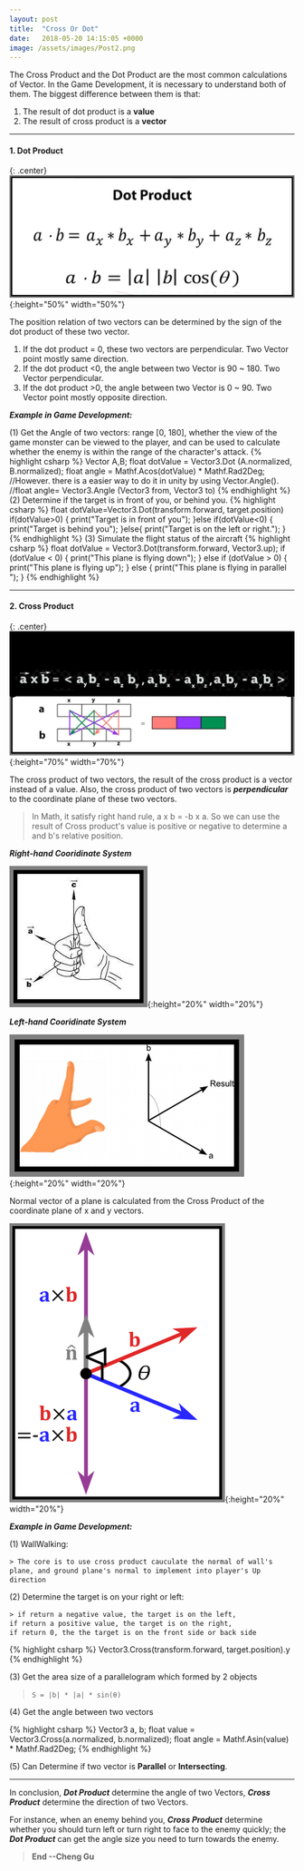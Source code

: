 ```yaml
---
layout: post
title:  "Cross Or Dot"
date:   2018-05-20 14:15:05 +0000
image: /assets/images/Post2.png
---
```


The Cross Product and the Dot Product are the most common calculations of Vector. In the Game Development, it is necessary to understand both of them. The biggest difference between them is that:



1. The result of dot product is a **value**
2. The result of cross product is a **vector**


---
#### 1. Dot Product

{: .center}
![dot](/assets/images/PostImages/Dot.jpg){:height="50%" width="50%"}

The position relation of two vectors can be determined by the sign of the dot product of these two vector.
1. If the dot product = 0, these two vectors are perpendicular. Two Vector point mostly same direction.
2. If the dot product <0, the angle between two Vector is 90 ~ 180. Two Vector perpendicular.
3. If the dot product >0, the angle between two Vector is 0 ~ 90. Two Vector point mostly opposite direction.

***Example in Game Development:***

(1) Get the Angle of two vectors: range [0, 180], whether the view of the game monster can be viewed to the player, and can be used to calculate whether the enemy is within the range of the character's attack.
{% highlight csharp %} 
Vector A,B;
float dotValue = Vector3.Dot (A.normalized, B.normalized);
float angle = Mathf.Acos(dotValue) * Mathf.Rad2Deg;  
//However. there is a easier way to do it in unity by using Vector.Angle().
//float angle= Vector3.Angle (Vector3 from, Vector3 to) 
{% endhighlight %} 
(2) Determine if the target is in front of you, or behind you.
{% highlight csharp %} 
float dotValue=Vector3.Dot(transform.forward, target.position)
if(dotValue>0)
{
    print("Target is in front of you");
}else if(dotValue<0)
{
    print("Target is behind you");
}else{
    print("Target is on the left or right.");
}
{% endhighlight %}
(3) Simulate the flight status of the aircraft
{% highlight csharp %} 
float dotValue = Vector3.Dot(transform.forward, Vector3.up);
if (dotValue < 0)
{
    print("This plane is flying down");
}
else if (dotValue > 0)
{
    print("This plane is flying up");
}
else
{
    print("This plane is flying in parallel ");
}
{% endhighlight %}



---
#### 2. Cross Product 

{: .center}
![dot](/assets/images/PostImages/Cross.jpg){:height="70%" width="70%"}

The cross product of two vectors, the result of the cross product is a vector instead of a value. Also, the cross product of two vectors is ***perpendicular*** to the coordinate plane of these two vectors.

> In Math, it satisfy right hand rule, a x b = -b x a. So we can use the result of Cross product's value is positive or negative to determine a and b's relative position.

***Right-hand Cooridinate System***

![dot](/assets/images/PostImages/right-hand.jpg){:height="20%" width="20%"}

***Left-hand Cooridinate System***

![dot](/assets/images/PostImages/left-hand.jpg){:height="20%" width="20%"}

Normal vector of a plane is calculated from the Cross Product of the coordinate plane of x and y vectors.

![dot](/assets/images/PostImages/Cross2.jpg){:height="20%" width="20%"}


***Example in Game Development:***

(1) WallWalking:

    > The core is to use cross product cauculate the normal of wall's plane, and ground plane's normal to implement into player's Up direction
    
(2) Determine the target is on your right or left:

    > if return a negative value, the target is on the left,
    if return a positive value, the target is on the right,
    if return 0, the the target is on the front side or back side
    
{% highlight csharp %} 
Vector3.Cross(transform.forward, target.position).y
{% endhighlight %}

(3) Get the area size of a parallelogram which formed by 2 objects

>`S = |b| * |a| * sin(θ)`

(4) Get the angle between two vectors

{% highlight csharp %} 
Vector3 a, b;
float value = Vector3.Cross(a.normalized, b.normalized);
float angle = Mathf.Asin(value) * Mathf.Rad2Deg;
{% endhighlight %}

(5) Can Determine if two vector is **Parallel** or **Intersecting**.


---
In conclusion, ***Dot Product*** determine the angle of two Vectors, ***Cross Product*** determine the direction of two Vectors.

For instance, when an enemy behind you, ***Cross Product*** determine whether you should turn left or turn right to face to the enemy quickly; the ***Dot Product*** can get the angle size you need to turn towards the enemy.

>**End --Cheng Gu**

